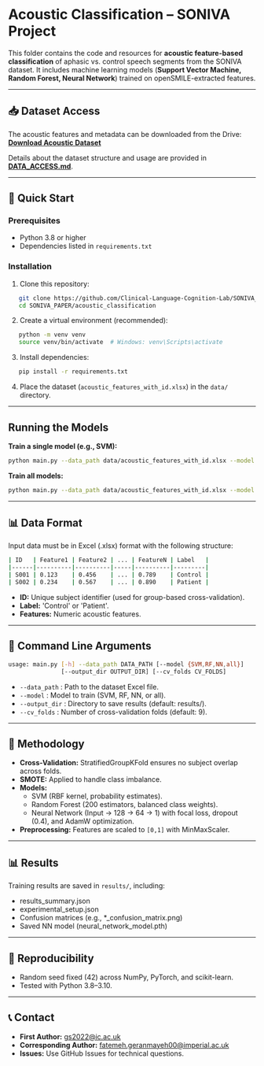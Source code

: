 # Acoustic Classification – SONIVA Project

This folder contains the code and resources for **acoustic feature-based classification** of aphasic vs. control speech segments from the SONIVA dataset. It includes machine learning models (**Support Vector Machine, Random Forest, Neural Network**) trained on openSMILE-extracted features.

---

## 📥 Dataset Access
The acoustic features and metadata can be downloaded from the Drive:  
**[Download Acoustic Dataset](https://drive.google.com/drive/folders/1lqyKebne8jIBaTeD9MjTh6M2Kf5hsbVW?usp=sharing)**
  

Details about the dataset structure and usage are provided in **[DATA_ACCESS.md](../DATA_ACCESS.md)**.

---

## 🚀 Quick Start

### Prerequisites
- Python 3.8 or higher
- Dependencies listed in `requirements.txt`

### Installation
1. Clone this repository:
```bash
   git clone https://github.com/Clinical-Language-Cognition-Lab/SONIVA_PAPER.git  
   cd SONIVA_PAPER/acoustic_classification
```
2. Create a virtual environment (recommended):
```bash
   python -m venv venv  
   source venv/bin/activate  # Windows: venv\Scripts\activate
```
3. Install dependencies:
```bash
   pip install -r requirements.txt
```
4. Place the dataset (`acoustic_features_with_id.xlsx`) in the `data/` directory.

---

## Running the Models

**Train a single model (e.g., SVM):**  
```bash
python main.py --data_path data/acoustic_features_with_id.xlsx --model SVM
```
**Train all models:**  
```bash
python main.py --data_path data/acoustic_features_with_id.xlsx --model all
```
---

## 📊 Data Format
Input data must be in Excel (.xlsx) format with the following structure:

```bash
| ID   | Feature1 | Feature2 | ... | FeatureN | Label   |
|------|----------|----------|-----|----------|---------|
| S001 | 0.123    | 0.456    | ... | 0.789    | Control |
| S002 | 0.234    | 0.567    | ... | 0.890    | Patient |
```

- **ID:** Unique subject identifier (used for group-based cross-validation).  
- **Label:** 'Control' or 'Patient'.  
- **Features:** Numeric acoustic features.

---

## 🔧 Command Line Arguments
```bash
usage: main.py [-h] --data_path DATA_PATH [--model {SVM,RF,NN,all}]  
               [--output_dir OUTPUT_DIR] [--cv_folds CV_FOLDS]
```
- `--data_path` : Path to the dataset Excel file.  
- `--model` : Model to train (SVM, RF, NN, or all).  
- `--output_dir` : Directory to save results (default: results/).  
- `--cv_folds` : Number of cross-validation folds (default: 9).

---

## 🧪 Methodology
- **Cross-Validation:** StratifiedGroupKFold ensures no subject overlap across folds.  
- **SMOTE:** Applied to handle class imbalance.  
- **Models:**  
  - SVM (RBF kernel, probability estimates).  
  - Random Forest (200 estimators, balanced class weights).  
  - Neural Network (Input → 128 → 64 → 1) with focal loss, dropout (0.4), and AdamW optimization.  
- **Preprocessing:** Features are scaled to `[0,1]` with MinMaxScaler.

---

## 📊 Results
Training results are saved in `results/`, including:
- results_summary.json
- experimental_setup.json
- Confusion matrices (e.g., *_confusion_matrix.png)
- Saved NN model (neural_network_model.pth)

---

## 🔬 Reproducibility
- Random seed fixed (42) across NumPy, PyTorch, and scikit-learn.
- Tested with Python 3.8–3.10.

---

## 📞 Contact
- **First Author:** gs2022@ic.ac.uk  
- **Corresponding Author:** fatemeh.geranmayeh00@imperial.ac.uk  
- **Issues:** Use GitHub Issues for technical questions.

